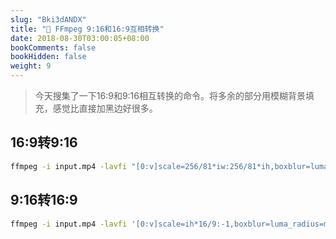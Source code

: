 ```yaml
---
slug: "Bki3dANDX"
title: "📝 FFmpeg 9:16和16:9互相转换"
date: 2018-08-30T03:00:05+08:00
bookComments: false
bookHidden: false
weight: 9
---
```



> ​今天搜集了一下16:9和9:16相互转换的命令。将多余的部分用模糊背景填充，感觉比直接加黑边好很多。

## 16:9转9:16

```bash
ffmpeg -i input.mp4 -lavfi "[0:v]scale=256/81*iw:256/81*ih,boxblur=luma_radius=min(h\,w)/40:luma_power=3:chroma_radius=min(cw\,ch)/40:chroma_power=1[bg];[bg][0:v]overlay=(W-w)/2:(H-h)/2,setsar=1,crop=w=iw*81/256"  output.mp4
```

## 9:16转16:9

```bash
ffmpeg -i input.mp4 -lavfi '[0:v]scale=ih*16/9:-1,boxblur=luma_radius=min(h\,w)/20:luma_power=1:chroma_radius=min(cw\,ch)/20:chroma_power=1[bg];[bg][0:v]overlay=(W-w)/2:(H-h)/2,crop=h=iw*9/16' -vb 800K output.mp4
```
